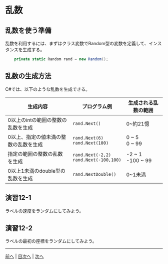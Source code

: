 # 乱数
## 乱数を使う準備
乱数を利用するには、まずはクラス変数でRandom型の変数を定義して、インスタンスを生成する。

```cs
    private static Random rand = new Random();
```

## 乱数の生成方法
C#では、以下のような乱数を生成できる。

|生成内容|プログラム例|生成される乱数の範囲|
|-------|-----------|------------------|
|0以上のintの範囲の整数の乱数を生成|`rand.Next()`| 0~約21憶 |
|0以上、指定の値未満の整数の乱数を生成|`rand.Next(6)` <br> `rand.Next(100)`| 0 ~ 5 <br> 0 ~ 99 |
|指定の範囲の整数の乱数を生成|`rand.Next(-2,2)` <br> `rand.Next(-100,100)`| -2 ~ 1 <br> -100 ~ 99 |
|0以上1未満のdouble型の乱数を生成|`rand.NextDouble()`| 0~1未満 |

## 演習12-1
ラベルの速度をランダムにしてみよう。

## 演習12-2
ラベルの最初の座標をランダムにしてみよう。

---

[前へ](11.md) | [目次へ](README.md#%E7%9B%AE%E6%AC%A1) | [次へ](13.md)
